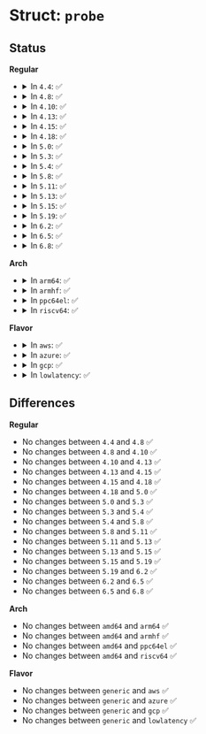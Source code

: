 # Struct: <code>probe</code>

## Status
<b>Regular</b>
<ul>
<li>
<details>
<summary>In <code>4.4</code>: ✅</summary>

```c
struct probe {
    struct probe *next;
    dev_t dev;
    long unsigned int range;
    struct module *owner;
    kobj_probe_t *get;
    int (*lock)(dev_t, void *);
    void *data;
};
```
</details>
</li>
<li>
<details>
<summary>In <code>4.8</code>: ✅</summary>

```c
struct probe {
    struct probe *next;
    dev_t dev;
    long unsigned int range;
    struct module *owner;
    kobj_probe_t *get;
    int (*lock)(dev_t, void *);
    void *data;
};
```
</details>
</li>
<li>
<details>
<summary>In <code>4.10</code>: ✅</summary>

```c
struct probe {
    struct probe *next;
    dev_t dev;
    long unsigned int range;
    struct module *owner;
    kobj_probe_t *get;
    int (*lock)(dev_t, void *);
    void *data;
};
```
</details>
</li>
<li>
<details>
<summary>In <code>4.13</code>: ✅</summary>

```c
struct probe {
    struct probe *next;
    dev_t dev;
    long unsigned int range;
    struct module *owner;
    kobj_probe_t *get;
    int (*lock)(dev_t, void *);
    void *data;
};
```
</details>
</li>
<li>
<details>
<summary>In <code>4.15</code>: ✅</summary>

```c
struct probe {
    struct probe *next;
    dev_t dev;
    long unsigned int range;
    struct module *owner;
    kobj_probe_t *get;
    int (*lock)(dev_t, void *);
    void *data;
};
```
</details>
</li>
<li>
<details>
<summary>In <code>4.18</code>: ✅</summary>

```c
struct probe {
    struct probe *next;
    dev_t dev;
    long unsigned int range;
    struct module *owner;
    kobj_probe_t *get;
    int (*lock)(dev_t, void *);
    void *data;
};
```
</details>
</li>
<li>
<details>
<summary>In <code>5.0</code>: ✅</summary>

```c
struct probe {
    struct probe *next;
    dev_t dev;
    long unsigned int range;
    struct module *owner;
    kobj_probe_t *get;
    int (*lock)(dev_t, void *);
    void *data;
};
```
</details>
</li>
<li>
<details>
<summary>In <code>5.3</code>: ✅</summary>

```c
struct probe {
    struct probe *next;
    dev_t dev;
    long unsigned int range;
    struct module *owner;
    kobj_probe_t *get;
    int (*lock)(dev_t, void *);
    void *data;
};
```
</details>
</li>
<li>
<details>
<summary>In <code>5.4</code>: ✅</summary>

```c
struct probe {
    struct probe *next;
    dev_t dev;
    long unsigned int range;
    struct module *owner;
    kobj_probe_t *get;
    int (*lock)(dev_t, void *);
    void *data;
};
```
</details>
</li>
<li>
<details>
<summary>In <code>5.8</code>: ✅</summary>

```c
struct probe {
    struct probe *next;
    dev_t dev;
    long unsigned int range;
    struct module *owner;
    kobj_probe_t *get;
    int (*lock)(dev_t, void *);
    void *data;
};
```
</details>
</li>
<li>
<details>
<summary>In <code>5.11</code>: ✅</summary>

```c
struct probe {
    struct probe *next;
    dev_t dev;
    long unsigned int range;
    struct module *owner;
    kobj_probe_t *get;
    int (*lock)(dev_t, void *);
    void *data;
};
```
</details>
</li>
<li>
<details>
<summary>In <code>5.13</code>: ✅</summary>

```c
struct probe {
    struct probe *next;
    dev_t dev;
    long unsigned int range;
    struct module *owner;
    kobj_probe_t *get;
    int (*lock)(dev_t, void *);
    void *data;
};
```
</details>
</li>
<li>
<details>
<summary>In <code>5.15</code>: ✅</summary>

```c
struct probe {
    struct probe *next;
    dev_t dev;
    long unsigned int range;
    struct module *owner;
    kobj_probe_t *get;
    int (*lock)(dev_t, void *);
    void *data;
};
```
</details>
</li>
<li>
<details>
<summary>In <code>5.19</code>: ✅</summary>

```c
struct probe {
    struct probe *next;
    dev_t dev;
    long unsigned int range;
    struct module *owner;
    kobj_probe_t *get;
    int (*lock)(dev_t, void *);
    void *data;
};
```
</details>
</li>
<li>
<details>
<summary>In <code>6.2</code>: ✅</summary>

```c
struct probe {
    struct probe *next;
    dev_t dev;
    long unsigned int range;
    struct module *owner;
    kobj_probe_t *get;
    int (*lock)(dev_t, void *);
    void *data;
};
```
</details>
</li>
<li>
<details>
<summary>In <code>6.5</code>: ✅</summary>

```c
struct probe {
    struct probe *next;
    dev_t dev;
    long unsigned int range;
    struct module *owner;
    kobj_probe_t *get;
    int (*lock)(dev_t, void *);
    void *data;
};
```
</details>
</li>
<li>
<details>
<summary>In <code>6.8</code>: ✅</summary>

```c
struct probe {
    struct probe *next;
    dev_t dev;
    long unsigned int range;
    struct module *owner;
    kobj_probe_t *get;
    int (*lock)(dev_t, void *);
    void *data;
};
```
</details>
</li>
</ul>
<b>Arch</b>
<ul>
<li>
<details>
<summary>In <code>arm64</code>: ✅</summary>

```c
struct probe {
    struct probe *next;
    dev_t dev;
    long unsigned int range;
    struct module *owner;
    kobj_probe_t *get;
    int (*lock)(dev_t, void *);
    void *data;
};
```
</details>
</li>
<li>
<details>
<summary>In <code>armhf</code>: ✅</summary>

```c
struct probe {
    struct probe *next;
    dev_t dev;
    long unsigned int range;
    struct module *owner;
    kobj_probe_t *get;
    int (*lock)(dev_t, void *);
    void *data;
};
```
</details>
</li>
<li>
<details>
<summary>In <code>ppc64el</code>: ✅</summary>

```c
struct probe {
    struct probe *next;
    dev_t dev;
    long unsigned int range;
    struct module *owner;
    kobj_probe_t *get;
    int (*lock)(dev_t, void *);
    void *data;
};
```
</details>
</li>
<li>
<details>
<summary>In <code>riscv64</code>: ✅</summary>

```c
struct probe {
    struct probe *next;
    dev_t dev;
    long unsigned int range;
    struct module *owner;
    kobj_probe_t *get;
    int (*lock)(dev_t, void *);
    void *data;
};
```
</details>
</li>
</ul>
<b>Flavor</b>
<ul>
<li>
<details>
<summary>In <code>aws</code>: ✅</summary>

```c
struct probe {
    struct probe *next;
    dev_t dev;
    long unsigned int range;
    struct module *owner;
    kobj_probe_t *get;
    int (*lock)(dev_t, void *);
    void *data;
};
```
</details>
</li>
<li>
<details>
<summary>In <code>azure</code>: ✅</summary>

```c
struct probe {
    struct probe *next;
    dev_t dev;
    long unsigned int range;
    struct module *owner;
    kobj_probe_t *get;
    int (*lock)(dev_t, void *);
    void *data;
};
```
</details>
</li>
<li>
<details>
<summary>In <code>gcp</code>: ✅</summary>

```c
struct probe {
    struct probe *next;
    dev_t dev;
    long unsigned int range;
    struct module *owner;
    kobj_probe_t *get;
    int (*lock)(dev_t, void *);
    void *data;
};
```
</details>
</li>
<li>
<details>
<summary>In <code>lowlatency</code>: ✅</summary>

```c
struct probe {
    struct probe *next;
    dev_t dev;
    long unsigned int range;
    struct module *owner;
    kobj_probe_t *get;
    int (*lock)(dev_t, void *);
    void *data;
};
```
</details>
</li>
</ul>

## Differences
<b>Regular</b>
<ul>
<li>
No changes between <code>4.4</code> and <code>4.8</code> ✅
</li>
<li>
No changes between <code>4.8</code> and <code>4.10</code> ✅
</li>
<li>
No changes between <code>4.10</code> and <code>4.13</code> ✅
</li>
<li>
No changes between <code>4.13</code> and <code>4.15</code> ✅
</li>
<li>
No changes between <code>4.15</code> and <code>4.18</code> ✅
</li>
<li>
No changes between <code>4.18</code> and <code>5.0</code> ✅
</li>
<li>
No changes between <code>5.0</code> and <code>5.3</code> ✅
</li>
<li>
No changes between <code>5.3</code> and <code>5.4</code> ✅
</li>
<li>
No changes between <code>5.4</code> and <code>5.8</code> ✅
</li>
<li>
No changes between <code>5.8</code> and <code>5.11</code> ✅
</li>
<li>
No changes between <code>5.11</code> and <code>5.13</code> ✅
</li>
<li>
No changes between <code>5.13</code> and <code>5.15</code> ✅
</li>
<li>
No changes between <code>5.15</code> and <code>5.19</code> ✅
</li>
<li>
No changes between <code>5.19</code> and <code>6.2</code> ✅
</li>
<li>
No changes between <code>6.2</code> and <code>6.5</code> ✅
</li>
<li>
No changes between <code>6.5</code> and <code>6.8</code> ✅
</li>
</ul>
<b>Arch</b>
<ul>
<li>
No changes between <code>amd64</code> and <code>arm64</code> ✅
</li>
<li>
No changes between <code>amd64</code> and <code>armhf</code> ✅
</li>
<li>
No changes between <code>amd64</code> and <code>ppc64el</code> ✅
</li>
<li>
No changes between <code>amd64</code> and <code>riscv64</code> ✅
</li>
</ul>
<b>Flavor</b>
<ul>
<li>
No changes between <code>generic</code> and <code>aws</code> ✅
</li>
<li>
No changes between <code>generic</code> and <code>azure</code> ✅
</li>
<li>
No changes between <code>generic</code> and <code>gcp</code> ✅
</li>
<li>
No changes between <code>generic</code> and <code>lowlatency</code> ✅
</li>
</ul>
